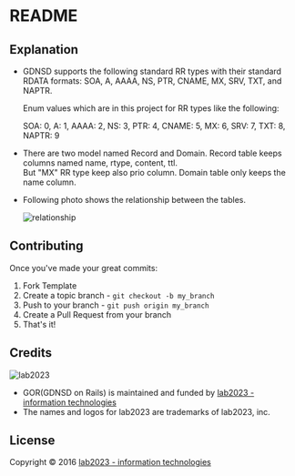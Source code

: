 # README

## Explanation

* GDNSD supports the following standard RR types with their standard RDATA formats: SOA, A, AAAA, NS, PTR, CNAME, MX, SRV, TXT, and NAPTR.

    Enum values which are in this project for RR types like the following: 

    SOA: 0, A: 1, AAAA: 2, NS: 3, PTR: 4, CNAME: 5, MX: 6, SRV: 7, TXT: 8, NAPTR: 9

* There are two model named Record and Domain. Record table keeps columns named name, rtype, content, ttl.  
  But "MX" RR type keep also prio column. Domain table only keeps the name column.
  
* Following photo shows the relationship between the tables.
 
  ![relationship](https://www.dropbox.com/s/xjcs6diirxqriqk/Screenshot%20from%202016-10-13%2013_48_20.png)

## Contributing

Once you've made your great commits:

1. Fork Template
2. Create a topic branch - `git checkout -b my_branch`
3. Push to your branch - `git push origin my_branch`
4. Create a Pull Request from your branch
5. That's it!

## Credits

![lab2023](http://lab2023.com/assets/images/named-logo.png)

- GOR(GDNSD on Rails) is maintained and funded by [lab2023 - information technologies](http://lab2023.com/)
- The names and logos for lab2023 are trademarks of lab2023, inc.

## License

Copyright © 2016 [lab2023 - information technologies](http://lab2023.com)